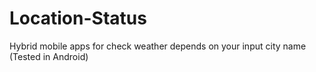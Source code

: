 # Location-Status
Hybrid mobile apps for check weather depends on your input city name (Tested in Android)
